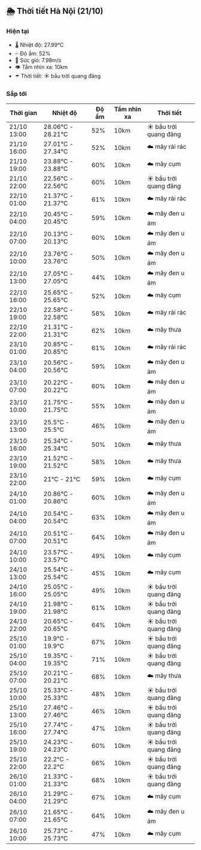 ## 🌦️ Thời tiết Hà Nội (21/10)

### Hiện tại

- 🌡️ Nhiệt độ: 27.99℃
- 💦 Độ ẩm: 52%
- 💨 Sức gió: 7.98m/s
- 👁️ Tầm nhìn xa: 10km
- ☂️ Thời tiết: ☀️ bầu trời quang đãng

### Sắp tới

| Thời gian | Nhiệt độ | Độ ẩm | Tầm nhìn xa | Thời tiết |
| --- | --- | --- | --- | --- |
| 21/10 13:00 | 28.06℃ - 28.21℃ | 52% | 10km | ☀️ bầu trời quang đãng |
| 21/10 16:00 | 27.01℃ - 27.34℃ | 52% | 10km | ☁️ mây rải rác |
| 21/10 19:00 | 23.88℃ - 23.88℃ | 60% | 10km | ☁️ mây cụm |
| 21/10 22:00 | 22.56℃ - 22.56℃ | 60% | 10km | ☀️ bầu trời quang đãng |
| 22/10 01:00 | 21.37℃ - 21.37℃ | 61% | 10km | ☁️ mây rải rác |
| 22/10 04:00 | 20.45℃ - 20.45℃ | 59% | 10km | ☁️ mây đen u ám |
| 22/10 07:00 | 20.13℃ - 20.13℃ | 60% | 10km | ☁️ mây đen u ám |
| 22/10 10:00 | 23.76℃ - 23.76℃ | 50% | 10km | ☁️ mây đen u ám |
| 22/10 13:00 | 27.05℃ - 27.05℃ | 44% | 10km | ☁️ mây đen u ám |
| 22/10 16:00 | 25.65℃ - 25.65℃ | 52% | 10km | ☁️ mây cụm |
| 22/10 19:00 | 22.58℃ - 22.58℃ | 58% | 10km | ☁️ mây rải rác |
| 22/10 22:00 | 21.31℃ - 21.31℃ | 62% | 10km | ☁️ mây thưa |
| 23/10 01:00 | 20.85℃ - 20.85℃ | 61% | 10km | ☁️ mây rải rác |
| 23/10 04:00 | 20.56℃ - 20.56℃ | 59% | 10km | ☁️ mây đen u ám |
| 23/10 07:00 | 20.22℃ - 20.22℃ | 60% | 10km | ☁️ mây đen u ám |
| 23/10 10:00 | 21.75℃ - 21.75℃ | 55% | 10km | ☁️ mây đen u ám |
| 23/10 13:00 | 25.5℃ - 25.5℃ | 46% | 10km | ☁️ mây đen u ám |
| 23/10 16:00 | 25.34℃ - 25.34℃ | 50% | 10km | ☁️ mây thưa |
| 23/10 19:00 | 21.52℃ - 21.52℃ | 58% | 10km | ☁️ mây thưa |
| 23/10 22:00 | 21℃ - 21℃ | 59% | 10km | ☁️ mây cụm |
| 24/10 01:00 | 20.86℃ - 20.86℃ | 60% | 10km | ☁️ mây đen u ám |
| 24/10 04:00 | 20.54℃ - 20.54℃ | 63% | 10km | ☁️ mây đen u ám |
| 24/10 07:00 | 20.51℃ - 20.51℃ | 64% | 10km | ☁️ mây đen u ám |
| 24/10 10:00 | 23.57℃ - 23.57℃ | 49% | 10km | ☁️ mây cụm |
| 24/10 13:00 | 25.54℃ - 25.54℃ | 45% | 10km | ☁️ mây cụm |
| 24/10 16:00 | 25.05℃ - 25.05℃ | 49% | 10km | ☀️ bầu trời quang đãng |
| 24/10 19:00 | 21.98℃ - 21.98℃ | 61% | 10km | ☀️ bầu trời quang đãng |
| 24/10 22:00 | 20.65℃ - 20.65℃ | 64% | 10km | ☀️ bầu trời quang đãng |
| 25/10 01:00 | 19.9℃ - 19.9℃ | 67% | 10km | ☀️ bầu trời quang đãng |
| 25/10 04:00 | 19.35℃ - 19.35℃ | 71% | 10km | ☀️ bầu trời quang đãng |
| 25/10 07:00 | 20.21℃ - 20.21℃ | 68% | 10km | ☁️ mây thưa |
| 25/10 10:00 | 25.33℃ - 25.33℃ | 48% | 10km | ☀️ bầu trời quang đãng |
| 25/10 13:00 | 27.46℃ - 27.46℃ | 46% | 10km | ☀️ bầu trời quang đãng |
| 25/10 16:00 | 27.74℃ - 27.74℃ | 47% | 10km | ☀️ bầu trời quang đãng |
| 25/10 19:00 | 24.23℃ - 24.23℃ | 60% | 10km | ☀️ bầu trời quang đãng |
| 25/10 22:00 | 22.2℃ - 22.2℃ | 66% | 10km | ☀️ bầu trời quang đãng |
| 26/10 01:00 | 21.33℃ - 21.33℃ | 68% | 10km | ☀️ bầu trời quang đãng |
| 26/10 04:00 | 21.29℃ - 21.29℃ | 67% | 10km | ☁️ mây cụm |
| 26/10 07:00 | 21.65℃ - 21.65℃ | 64% | 10km | ☁️ mây đen u ám |
| 26/10 10:00 | 25.73℃ - 25.73℃ | 47% | 10km | ☁️ mây cụm |
